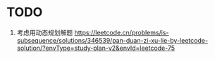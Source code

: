# TODO
1. 考虑用动态规划解题
https://leetcode.cn/problems/is-subsequence/solutions/346539/pan-duan-zi-xu-lie-by-leetcode-solution/?envType=study-plan-v2&envId=leetcode-75